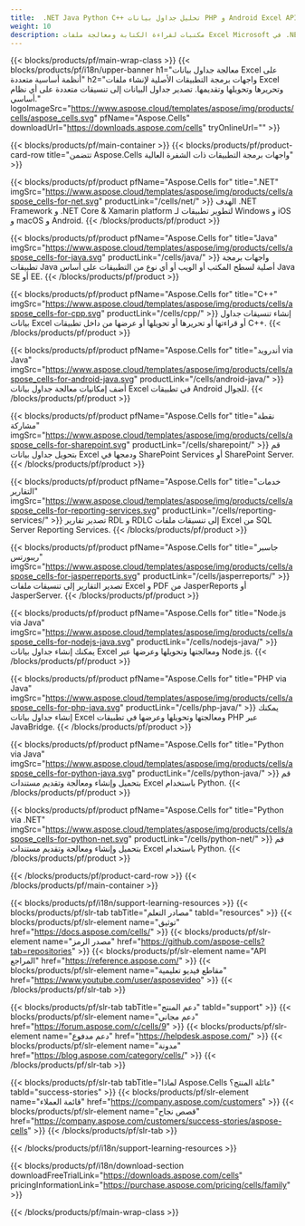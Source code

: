 ```yaml
---
title:  .NET Java Python C++ تحليل جداول بيانات PHP و Android Excel APIs
weight: 10
description: مكتبات لقراءة الكتابة ومعالجة ملفات Excel Microsoft في .NET Java C++ تطبيقات Android و SharePoint. تصدير أوراق العمل في SSRS و JasperReports
---
```

{{< blocks/products/pf/main-wrap-class >}}
{{< blocks/products/pf/i18n/upper-banner h1="معالجة جداول بيانات Excel على أنظمة أساسية متعددة" h2="واجهات برمجة التطبيقات الأصلية لإنشاء ملفات Excel وتحريرها وتحويلها وتقديمها. تصدير جداول البيانات إلى تنسيقات متعددة على أي نظام أساسي." logoImageSrc="https://www.aspose.cloud/templates/aspose/img/products/cells/aspose_cells.svg" pfName="Aspose.Cells" downloadUrl="https://downloads.aspose.com/cells" tryOnlineUrl="" >}}

{{< blocks/products/pf/main-container >}}
{{< blocks/products/pf/product-card-row title="تتضمن Aspose.Cells واجهات برمجة التطبيقات ذات الشفرة العالية" >}}

{{< blocks/products/pf/product pfName="Aspose.Cells for" title=".NET" imgSrc="https://www.aspose.cloud/templates/aspose/img/products/cells/aspose_cells-for-net.svg" productLink="/cells/net/" >}}
الهدف .NET Framework و .NET Core & Xamarin platform لتطوير تطبيقات لـ Windows و iOS و macOS و Android.
{{< /blocks/products/pf/product >}}

{{< blocks/products/pf/product pfName="Aspose.Cells for" title="Java" imgSrc="https://www.aspose.cloud/templates/aspose/img/products/cells/aspose_cells-for-java.svg" productLink="/cells/java/" >}}
واجهات برمجة تطبيقات Java أصلية لسطح المكتب أو الويب أو أي نوع من التطبيقات على أساس Java SE أو EE.
{{< /blocks/products/pf/product >}}

{{< blocks/products/pf/product pfName="Aspose.Cells for" title="C++" imgSrc="https://www.aspose.cloud/templates/aspose/img/products/cells/aspose_cells-for-cpp.svg" productLink="/cells/cpp/" >}}
إنشاء تنسيقات جداول بيانات Excel أو قراءتها أو تحريرها أو تحويلها أو عرضها من داخل تطبيقات C++.
{{< /blocks/products/pf/product >}}

{{< blocks/products/pf/product pfName="Aspose.Cells for" title="أندرويد via Java" imgSrc="https://www.aspose.cloud/templates/aspose/img/products/cells/aspose_cells-for-android-java.svg" productLink="/cells/android-java/" >}}
أضف إمكانيات معالجة جداول بيانات Excel في تطبيقات Android للجوال.
{{< /blocks/products/pf/product >}}

{{< blocks/products/pf/product pfName="Aspose.Cells for" title="نقطة مشاركة" imgSrc="https://www.aspose.cloud/templates/aspose/img/products/cells/aspose_cells-for-sharepoint.svg" productLink="/cells/sharepoint/" >}}
قم بتحويل جداول بيانات Excel ودمجها في SharePoint Services أو SharePoint Server.
{{< /blocks/products/pf/product >}}

{{< blocks/products/pf/product pfName="Aspose.Cells for" title="خدمات التقارير" imgSrc="https://www.aspose.cloud/templates/aspose/img/products/cells/aspose_cells-for-reporting-services.svg" productLink="/cells/reporting-services/" >}}
تصدير تقارير RDL و RDLC إلى تنسيقات ملفات Excel من SQL Server Reporting Services.
{{< /blocks/products/pf/product >}}

{{< blocks/products/pf/product pfName="Aspose.Cells for" title="جاسبر ريبورتس" imgSrc="https://www.aspose.cloud/templates/aspose/img/products/cells/aspose_cells-for-jasperreports.svg" productLink="/cells/jasperreports/" >}}
تصدير التقارير إلى تنسيقات ملفات Excel و PDF من JasperReports أو JasperServer.
{{< /blocks/products/pf/product >}}

{{< blocks/products/pf/product pfName="Aspose.Cells for" title="Node.js via Java" imgSrc="https://www.aspose.cloud/templates/aspose/img/products/cells/aspose_cells-for-nodejs-java.svg" productLink="/cells/nodejs-java/" >}}
يمكنك إنشاء جداول بيانات Excel ومعالجتها وتحويلها وعرضها عبر Node.js.
{{< /blocks/products/pf/product >}}

{{< blocks/products/pf/product pfName="Aspose.Cells for" title="PHP via Java" imgSrc="https://www.aspose.cloud/templates/aspose/img/products/cells/aspose_cells-for-php-java.svg" productLink="/cells/php-java/" >}}
يمكنك إنشاء جداول بيانات Excel ومعالجتها وتحويلها وعرضها في تطبيقات PHP عبر JavaBridge.
{{< /blocks/products/pf/product >}}

{{< blocks/products/pf/product pfName="Aspose.Cells for" title="Python via Java" imgSrc="https://www.aspose.cloud/templates/aspose/img/products/cells/aspose_cells-for-python-java.svg" productLink="/cells/python-java/" >}}
قم بتحميل وإنشاء ومعالجة وتقديم مستندات Excel باستخدام Python.
{{< /blocks/products/pf/product >}}

{{< blocks/products/pf/product pfName="Aspose.Cells for" title="Python via .NET" imgSrc="https://www.aspose.cloud/templates/aspose/img/products/cells/aspose_cells-for-python-net.svg" productLink="/cells/python-net/" >}}
قم بتحميل وإنشاء ومعالجة وتقديم مستندات Excel باستخدام Python.
{{< /blocks/products/pf/product >}}

{{< /blocks/products/pf/product-card-row >}}
{{< /blocks/products/pf/main-container >}}

{{< blocks/products/pf/i18n/support-learning-resources >}}
{{< blocks/products/pf/slr-tab tabTitle="مصادر التعلم" tabId="resources" >}}
{{< blocks/products/pf/slr-element name="توثيق" href="https://docs.aspose.com/cells/" >}}
{{< blocks/products/pf/slr-element name="مصدر الرمز" href="https://github.com/aspose-cells?tab=repositories" >}}
{{< blocks/products/pf/slr-element name="API المراجع" href="https://reference.aspose.com/" >}}
{{< blocks/products/pf/slr-element name="مقاطع فيديو تعليمية" href="https://www.youtube.com/user/asposevideo" >}}
{{< /blocks/products/pf/slr-tab >}}

{{< blocks/products/pf/slr-tab tabTitle="دعم المنتج" tabId="support" >}}
{{< blocks/products/pf/slr-element name="دعم مجاني" href="https://forum.aspose.com/c/cells/9" >}}
{{< blocks/products/pf/slr-element name="دعم مدفوع" href="https://helpdesk.aspose.com/" >}}
{{< blocks/products/pf/slr-element name="مدونة" href="https://blog.aspose.com/category/cells/" >}}
{{< /blocks/products/pf/slr-tab >}}

{{< blocks/products/pf/slr-tab tabTitle="لماذا Aspose.Cells عائلة المنتج؟" tabId="success-stories" >}}
{{< blocks/products/pf/slr-element name="قائمة العملاء" href="https://company.aspose.com/customers" >}}
{{< blocks/products/pf/slr-element name="قصص نجاح" href="https://company.aspose.com/customers/success-stories/aspose-cells" >}}
{{< /blocks/products/pf/slr-tab >}}

{{< /blocks/products/pf/i18n/support-learning-resources >}}

{{< blocks/products/pf/i18n/download-section downloadFreeTrialLink="https://downloads.aspose.com/cells" pricingInformationLink="https://purchase.aspose.com/pricing/cells/family" >}}

{{< /blocks/products/pf/main-wrap-class >}}
